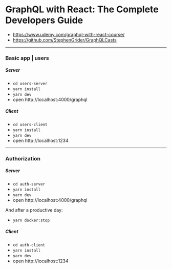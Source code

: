 # GraphQL with React: The Complete Developers Guide

-   https://www.udemy.com/graphql-with-react-course/
-   https://github.com/StephenGrider/GraphQLCasts

---

### Basic app | users

##### Server

-   `cd users-server`
-   `yarn install`
-   `yarn dev`
-   open http://localhost:4000/graphql

##### Client

-   `cd users-client`
-   `yarn install`
-   `yarn dev`
-   open http://localhost:1234

---

### Authorization

##### Server

-   `cd auth-server`
-   `yarn install`
-   `yarn dev`
-   open http://localhost:4000/graphql

And after a productive day:

-   `yarn docker:stop`

##### Client

-   `cd auth-client`
-   `yarn install`
-   `yarn dev`
-   open http://localhost:1234
